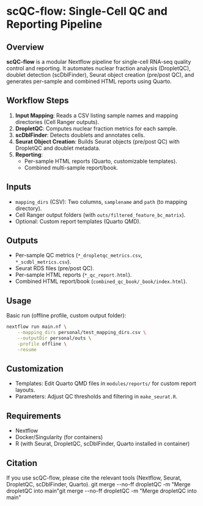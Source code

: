 # scQC-flow: Single-Cell QC and Reporting Pipeline

## Overview

**scQC-flow** is a modular Nextflow pipeline for single-cell RNA-seq quality control and reporting. It automates nuclear fraction analysis (DropletQC), doublet detection (scDblFinder), Seurat object creation (pre/post QC), and generates per-sample and combined HTML reports using Quarto.

## Workflow Steps

1. **Input Mapping**: Reads a CSV listing sample names and mapping directories (Cell Ranger outputs).
2. **DropletQC**: Computes nuclear fraction metrics for each sample.
3. **scDblFinder**: Detects doublets and annotates cells.
4. **Seurat Object Creation**: Builds Seurat objects (pre/post QC) with DropletQC and doublet metadata.
5. **Reporting**:
	 - Per-sample HTML reports (Quarto, customizable templates).
	 - Combined multi-sample report/book.

## Inputs

- `mapping_dirs` (CSV): Two columns, `samplename` and `path` (to mapping directory).
- Cell Ranger output folders (with `outs/filtered_feature_bc_matrix`).
- Optional: Custom report templates (Quarto QMD).

## Outputs

- Per-sample QC metrics (`*_dropletqc_metrics.csv`, `*_scdbl_metrics.csv`).
- Seurat RDS files (pre/post QC).
- Per-sample HTML reports (`*_qc_report.html`).
- Combined HTML report/book (`combined_qc_book/_book/index.html`).

## Usage

Basic run (offline profile, custom output folder):

```bash
nextflow run main.nf \
	--mapping_dirs personal/test_mapping_dirs.csv \
	--outputDir personal/outs \
	-profile offline \
	-resume
```

## Customization

- Templates: Edit Quarto QMD files in `modules/reports/` for custom report layouts.
- Parameters: Adjust QC thresholds and filtering in `make_seurat.R`.

## Requirements

- Nextflow
- Docker/Singularity (for containers)
- R (with Seurat, DropletQC, scDblFinder, Quarto installed in container)

## Citation

If you use scQC-flow, please cite the relevant tools (Nextflow, Seurat, DropletQC, scDblFinder, Quarto).
git merge --no-ff dropletQC -m "Merge dropletQC into main"git merge --no-ff dropletQC -m "Merge dropletQC into main"
